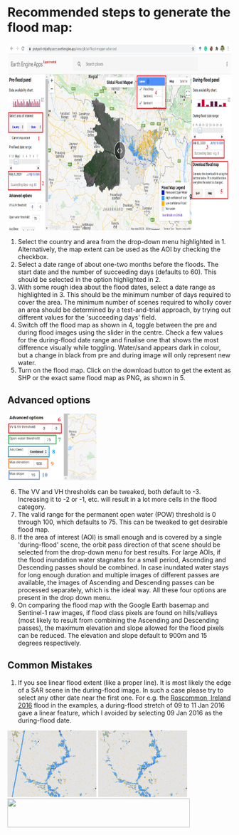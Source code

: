 # Recommended steps to generate the flood map: <br/>

<img src="../media/gfm_screenshot.png" height="420" width="845">

1. Select the country and area from the drop-down menu highlighted in 1. Alternatively, the map extent can be used as the AOI by checking the checkbox. <br/>
2. Select a date range of about one-two months before the floods. The start date and the number of succeeding days (defaults to 60). This should be selected in the option highlighted in 2.<br/>
3. With some rough idea about the flood dates, select a date range as highlighted in 3. This should be the minimum number of days required to cover the area. The minimum number of scenes required to wholly cover an area should be determined by a test-and-trial approach, by trying out different values for the 'succeeding days' field.<br/>
4. Switch off the flood map as shown in 4, toggle between the pre and during flood images using the slider in the centre. Check a few values for the during-flood date range and finalise one that shows the most difference visually while toggling. Water/sand appears dark in colour, but a change in black from pre and during image will only represent new water.<br/>
5. Turn on the flood map. Click on the download button to get the extent as SHP or the exact same flood map as PNG, as shown in 5.<br/>

## Advanced options <br/>

<img src="../media/gfm_advanced_screenshot.png" height="150" width="200">

6. The VV and VH thresholds can be tweaked, both default to -3. Increasing it to -2 or -1, etc. will result in a lot more cells in the flood category. <br/> 
7. The valid range for the permanent open water (POW) threshold is 0 through 100, which defaults to 75. This can be tweaked to get desirable flood map. <br/>
8. If the area of interest (AOI) is small enough and is covered by a single 'during-flood' scene, the orbit pass direction of that scene should be selected from the drop-down menu for best results. For large AOIs, if the flood inundation water stagnates for a small period, Ascending and Descending passes should be combined. In case inundated water stays for long enough duration and multiple images of different passes are available, the images of Ascending and Descending passes can be processed separately, which is the ideal way. All these four options are present in the drop down menu. <br/>
9. On comparing the flood map with the Google Earth basemap and Sentinel-1 raw images, if flood class pixels are found on hills/valleys (most likely to result from combining the Ascending and Descending passes), the maximum elevation and slope allowed for the flood pixels can be reduced. The elevation and slope default to 900m and 15 degrees respectively.

## Common Mistakes <br/>

1. If you see linear flood extent (like a proper line). It is most likely the edge of a SAR scene in the during-flood image. In such a case please try to select any other date near the first one. For e.g. the [Roscommon, Ireland 2016](../examples/2016) flood in the examples, a during-flood stretch of 09 to 11 Jan 2016 gave a linear feature, which I avoided by selecting 09 Jan 2016 as the during-flood date.<br/>

<img src="../media/2016_Roscommon_Mistake.png" height="150" width="200">	<img src="../media/expl/2016_Roscommon.png" height="150" width="200"><br/>
<img src="../../media/legend_base.png" height="65" width="410"><br/>